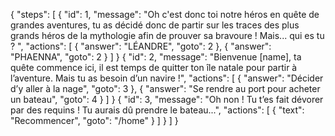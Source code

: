 {
  "steps": [
    {
      "id": 1,
      "message": "Oh c'est donc toi notre héros en quête de grandes aventures, tu as décidé donc de partir sur les traces des plus grands héros de la mythologie afin de prouver sa bravoure ! Mais... qui es tu ? ",
      "actions": [
        {
          "answer": "LÉANDRE",
          "goto": 2
        },
        {
          "answer": "PHAENNA",
          "goto": 2
        }
      ]
    }
    {
      "id": 2,
      "message": "Bienvenue [name], ta quête commence ici, il est temps de quitter ton île natale pour partir à l’aventure. Mais tu as besoin d’un navire !",
      "actions": [
        {
          "answer": "Décider d’y aller à la nage",
          "goto": 3
        },
        {
          "answer": "Se rendre au port pour acheter un bateau",
          "goto": 4
        }
      ]
    }
    {
      "id": 3,
      "message": "Oh non ! Tu t’es fait dévorer par des requins ! Tu aurais dû prendre le bateau...",
      "actions": [
        {
          "text": "Recommencer",
          "goto": "/home"
        }
      ]
    }
  ]
}